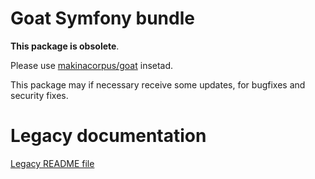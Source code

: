 # Goat Symfony bundle

**This package is obsolete**.

Please use [makinacorpus/goat](https://github.com/makinacorpus/php-goat)
insetad.

This package may if necessary receive some updates, for bugfixes and security fixes.

# Legacy documentation

[Legacy README file](./README.legacy.md)
